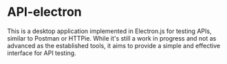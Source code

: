 ﻿# API-electron

This is a desktop application implemented in Electron.js for testing APIs, similar to Postman or HTTPie. While it's still a work in progress and not as advanced as the established tools, it aims to provide a simple and effective interface for API testing.
